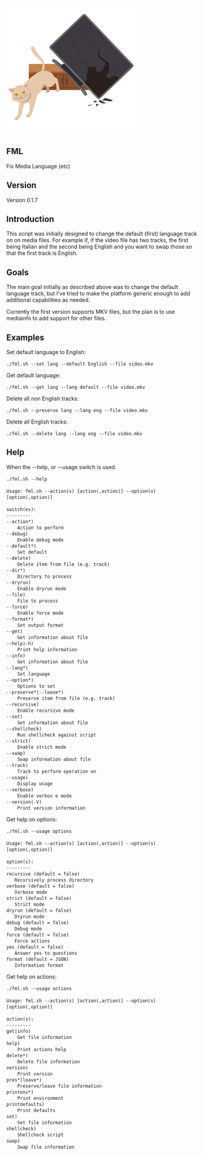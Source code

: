![FML](fml.jpg)

FML
---

Fix Media Language (etc)

Version
-------

Version 0.1.7

Introduction
------------

This script was initially designed to change the default (first) language track on on media files.
For example if, if the video file has two tracks, the first being Italian and the
second being English and you want to swap those so that the first track is English.

Goals
-----

The main goal initially as described above was to change the default language track,
but I've tried to make the platform generic enough to add additional capabilities as needed.

Currently the first version supports MKV files, but the plan is to use mediainfo
to add support for other files.

Examples
--------

Set default language to English:

```
./fml.sh --set lang --default English --file video.mkv
```

Get default language:

```
./fml.sh --get lang --lang default --file video.mkv
```

Delete all non English tracks:

```
./fml.sh --preserve lang --lang eng --file video.mkv
```

Delete all English tracks:

```
./fml.sh --delete lang --lang eng --file video.mkv
```

Help
----

When the --help, or --usage switch is used.

```
./fml.sh --help

Usage: fml.sh --action(s) [action(,action)] --option(s) [option(,option)]

switch(es):
---------
--action*)
    Action to perform
--debug)
    Enable debug mode
--default*)
    Set default
--delete)
    Delete item from file (e.g. track)
--dir*)
    Directory to process
--dryrun)
    Enable dryrun mode
--file)
    File to process
--force)
    Enable force mode
--format*)
    Set output format
--get)
    Get information about file
--help|-h)
    Print help information
--info)
    Get information about file
--lang*)
    Set language
--option*)
    Options to set
--preserve*|--leave*)
    Preserve item from file (e.g. track)
--recursive)
    Enable recursive mode
--set)
    Set information about file
--shellcheck)
    Run shellcheck against script
--strict)
    Enable strict mode
--swap)
    Swap information about file
--track)
    Track to perform operation on
--usage)
    Display usage
--verbose)
    Enable verbos e mode
--version|-V)
    Print version information
```

Get help on options:

```
./fml.sh --usage options

Usage: fml.sh --action(s) [action(,action)] --option(s) [option(,option)]

option(s):
---------
recursive (default = false)
   Recursively process directory
verbose (default = false)
   Verbose mode
strict (default = false)
   Strict mode
dryrun (default = false)
   Dryrun mode
debug (default = false)
   Debug mode
force (default = false)
   Force actions
yes (default = false)
   Answer yes to questions
format (default = JSON)
   Information format
```

Get help on actions:

```
./fml.sh --usage actions

Usage: fml.sh --action(s) [action(,action)] --option(s) [option(,option)]

action(s):
---------
get|info)
    Get file information
help)
    Print actions help
delete*)
    Delete file information
version)
    Print version
pres*|leave*)
    Preserve/leave file information
printenv*)
    Print environment
printdefaults)
    Print defaults
set)
    Set file information
shellcheck)
    Shellcheck script
swap)
    Swap file information
```
